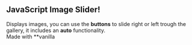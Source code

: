 ## JavaScript Image Slider!  
Displays images, you can use the **buttons** to slide right or left trough the gallery, it includes an **auto** functionality.  
Made with **vanilla